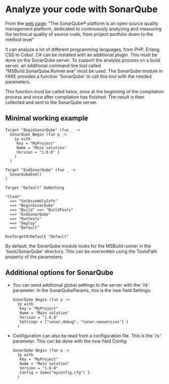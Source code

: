 # Analyze your code with SonarQube

From the [web page](http://sonarqube.org):
"The SonarQube® platform is an open source quality management platform, dedicated to continuously analyzing and measuring the technical quality of source code, from project portfolio down to the method level"

It can analyze a lot of different programming languages, from PHP, Erlang, CSS to Cobol. C# can be installed
with an additional plugin. This must be done on the SonarQube server. 
To support the analysis process on a build server, an additional command line tool called "MSBuild.SonarQube.Runner.exe"
must be used. The SonarQube module in FAKE provides a function 'SonarQube' to call this tool with the needed parameters.

This function must be called twice, once at the beginning of the compilation process and once after
compilation has finished. The result is then collected and sent to the SonarQube server.


## Minimal working example

    Target "BeginSonarQube" (fun _ ->
      SonarQube Begin (fun p ->
        {p with
         Key = "MyProject"
         Name = "Main solution"
         Version = "1.0.0" }
        )
      )

    Target "EndSonarQube" (fun _ ->
      SonarQubeEnd()
    )

    Target "Default" DoNothing

    "Clean"
      ==> "SetAssemblyInfo"
      ==> "BeginSonarQube"
      ==> "Build" <=> "BuildTests"
      ==> "EndSonarQube"
      ==> "RunTests"
      ==> "Deploy"
      ==> "Default"

    RunTargetOrDefault "Default"

By default, the SonarQube module looks for the MSBuild runner in the 'tools/SonarQube' directory. This can be overwritten using the ToolsPath property of the parameters.

## Additional options for SonarQube

* You can send additional global settings  to the server with the '/d:' parameter.
In the SonarQubeParams, this is the new field Settings:

      SonarQube Begin (fun p ->
        {p with
         Key = "MyProject"
         Name = "Main solution"
         Version = "1.0.0" 
         Settings = ["sonar.debug"; "sonar.newversion"] }
        )

* Configuration can also be read from a configuration file. This is the '/s:' parameter.
This can be done with the new field Config:

      SonarQube Begin (fun p ->
        {p with
         Key = "MyProject"
         Name = "Main solution"
         Version = "1.0.0" 
         Config = Some("myconfig.cfg") }
        )

